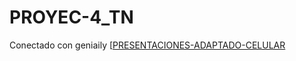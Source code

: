 # PROYEC-4_TN
Conectado con geniaily
[[PRESENTACIONES-ADAPTADO-CELULAR](https://view.genially.com/69015c3570010151a9404cd9/guide-evento-movil)
